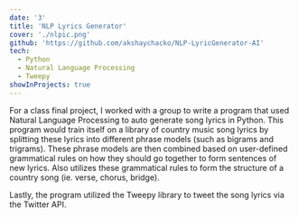 ```yaml
---
date: '3'
title: 'NLP Lyrics Generator'
cover: './nlpic.png'
github: 'https://github.com/akshaychacko/NLP-LyricGenerator-AI'
tech:
  - Python
  - Natural Language Processing
  - Tweepy
showInProjects: true
---
```


For a class final project, I worked with a group to write a program that used Natural Language Processing to auto generate song lyrics in Python. This program would train itself on a library of country music song lyrics by splitting these lyrics into different phrase models (such as bigrams and trigrams). These phrase models are then combined based on user-defined grammatical rules on how they should go together to form sentences of new lyrics. Also utilizes these grammatical rules to form the structure of a country song (ie. verse, chorus, bridge).

Lastly, the program utilized the Tweepy library to tweet the song lyrics via the Twitter API.
